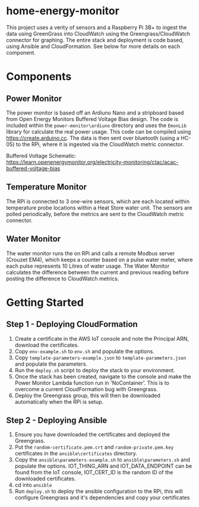# home-energy-monitor
This project uses a verity of sensors and a Raspberry Pi 3B+ to ingest the data
using GreenGrass into CloudWatch using the Greengrass/CloudWatch connector for graphing. 
The entire stack and deployment is code based, using Ansible and CloudFormation.
See below for more details on each component.

# Components
## Power Monitor
The power monitor is based off an Ardiuno Nano and a stripboard based from Open Energy Monitors Buffered Voltage Bias
design. The code is included within the `power-monitor\ardiuno` directory and uses the `EmonLib` library for calculate the real power usage.
This code can be compiled using https://create.arduino.cc. The data is then sent over bluetooth (using a HC-05) to the RPi, where it is ingested
via the CloudWatch metric connector.


Buffered Voltage Schematic: https://learn.openenergymonitor.org/electricity-monitoring/ctac/acac-buffered-voltage-bias


## Temperature Monitor
The RPi is connected to 3 one-wire sensors, which are each located within temperature probe locations
within a Heat Store water unit. The sensors are polled periodically, before the metrics are sent to the 
CloudWatch metric connector.

## Water Monitor
The water monitor runs the on RPi and calls a remote Modbus server (Crouzet EM4), which keeps
a counter based on a pulse water meter, where each pulse represents 10 Litres of water 
usage. The Water Monitor calculates the difference between the current and previous
reading before posting the difference to CloudWatch metrics.

# Getting Started
## Step 1 - Deploying CloudFormation
1. Create a certificate in the AWS IoT console and note the Principal ARN, download the certificates.
2. Copy `env-example.sh` to `env.sh` and populate the options.
3. Copy `template-parameters-example.json` to `template-parameters.json` and populate the parameters.
4. Run the `deploy.sh` script to deploy the stack to your environment.
5. Once the stack has been created, navigate to the console and make the Power Monitor Lambda function run in 'NoContainer'. This is to overcome a current CloudFormation bug with Greengrass.
6. Deploy the Greengrass group, this will then be downloaded automatically when the RPi is setup.

## Step 2 - Deploying Ansible
1. Ensure you have downloaded the certificates and deployed the Greengrass.
2. Put the `random-certificate.pem.crt` and `random-private.pem.key` certificates in the `ansible\certificates` directory.
3. Copy the `ansible\parameters-example.sh` to `ansible\parameters.sh` and populate the options. IOT_THING_ARN and IOT_DATA_ENDPOINT can be found from the IoT console, IOT_CERT_ID is the random ID of the downloaded certificates.
4. cd into `ansible`
5. Run `deploy.sh` to deploy the ansible configuration to the RPi, this will configure Greengrass and it's dependencies and copy your certificates 